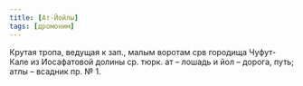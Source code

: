 ```yaml
---
title: [Ат-Йойлы]
tags: [дромоним]
---
```


Крутая тропа, ведущая к зап., малым воротам срв городища Чуфут-Кале из
Иосафатовой долины ср. тюрк. ат – лошадь и йол – дорога, путь; атлы – всадник
пр. № 1.
